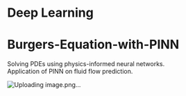 # Deep Learning 

# Burgers-Equation-with-PINN
 Solving PDEs using physics-informed neural networks.  
 Application of PINN on fluid flow prediction.

 ![Uploading image.png…]()

